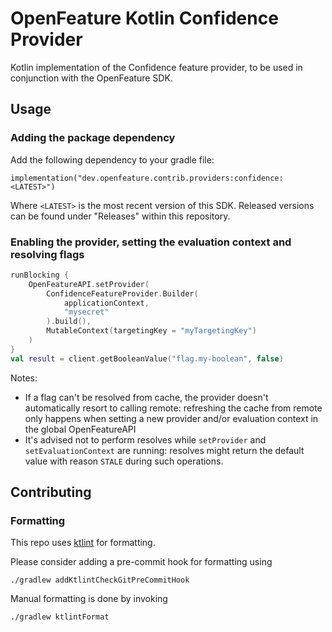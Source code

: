 # OpenFeature Kotlin Confidence Provider

Kotlin implementation of the Confidence feature provider, to be used in conjunction with the OpenFeature SDK.

## Usage

### Adding the package dependency

Add the following dependency to your gradle file:
```
implementation("dev.openfeature.contrib.providers:confidence:<LATEST>")
```

Where `<LATEST>` is the most recent version of this SDK. Released versions can be found under "Releases" within this repository.


### Enabling the provider, setting the evaluation context and resolving flags

```kotlin
runBlocking {
    OpenFeatureAPI.setProvider(
        ConfidenceFeatureProvider.Builder(
            applicationContext,
            "mysecret"
        ).build(),
        MutableContext(targetingKey = "myTargetingKey")
    )
}
val result = client.getBooleanValue("flag.my-boolean", false)
```

Notes:
- If a flag can't be resolved from cache, the provider doesn't automatically resort to calling remote: refreshing the cache from remote only happens when setting a new provider and/or evaluation context in the global OpenFeatureAPI
- It's advised not to perform resolves while `setProvider` and `setEvaluationContext` are running: resolves might return the default value with reason `STALE` during such operations.

## Contributing

### Formatting

This repo uses [ktlint](https://github.com/JLLeitschuh/ktlint-gradle) for formatting.

Please consider adding a pre-commit hook for formatting using

```
./gradlew addKtlintCheckGitPreCommitHook
```
Manual formatting is done by invoking
```
./gradlew ktlintFormat
```
